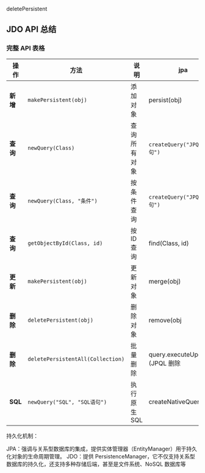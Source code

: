 



deletePersistent


## **JDO API 总结**

### **完整 API 表格**

| **操作**  | **方法**                                 | **说明**       | jpa | 
|-----------|----------------------------------------|--------------|------|
| **新增**  | `makePersistent(obj)`                 | 添加对象      |  persist(obj)   |
| **查询**  | `newQuery(Class)`                     | 查询所有对象  |  `createQuery("JPQL 语句")`  | 
| **查询**  | `newQuery(Class, "条件")`             | 按条件查询    | `createQuery("JPQL 语句")`    |
| **查询**  | `getObjectById(Class, id)`            | 按 ID 查询    | find(Class, id)   |
| **更新**  | `makePersistent(obj)`                 | 更新对象      |  merge(obj)  |
| **删除**  | `deletePersistent(obj)`               | 删除对象      | remove(obj |
| **删除**  | `deletePersistentAll(Collection)`     | 批量删除      |query.executeUpdate()` (JPQL 删除  |
| **SQL**   | `newQuery("SQL", "SQL语句")`          | 执行原生 SQL  | createNativeQuery |




持久化机制：

JPA：强调与关系型数据库的集成，提供实体管理器（EntityManager）用于持久化对象的生命周期管理。
JDO：提供 PersistenceManager，它不仅支持关系型数据库的持久化，还支持多种存储后端，甚至是文件系统、NoSQL 数据库等